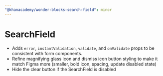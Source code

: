 ```yaml
---
"@khanacademy/wonder-blocks-search-field": minor
---
```


# SearchField

- Adds `error`, `instantValidation`, `validate`, and `onValidate` props to be consistent with form components.
- Refine magnifying glass icon and dismiss icon button styling to make it match Figma more (smaller, bold icon, spacing, update disabled state)
- Hide the clear button if the SearchField is disabled
